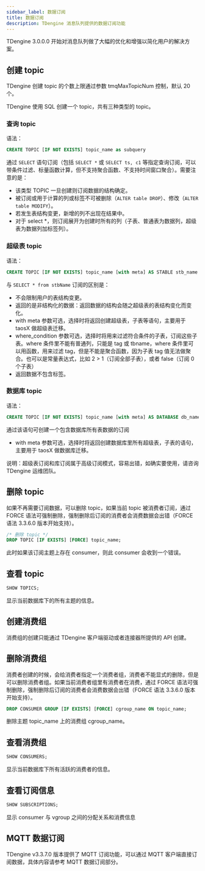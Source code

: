 ```yaml
---
sidebar_label: 数据订阅
title: 数据订阅
description: TDengine 消息队列提供的数据订阅功能
---
```


TDengine 3.0.0.0 开始对消息队列做了大幅的优化和增强以简化用户的解决方案。

## 创建 topic

TDengine 创建 topic 的个数上限通过参数 tmqMaxTopicNum 控制，默认 20 个。

TDengine 使用 SQL 创建一个 topic，共有三种类型的 topic。

### 查询 topic

语法：

```sql
CREATE TOPIC [IF NOT EXISTS] topic_name as subquery
```

通过 `SELECT` 语句订阅（包括 `SELECT *` 或 `SELECT ts, c1` 等指定查询订阅，可以带条件过滤、标量函数计算，但不支持聚合函数、不支持时间窗口聚合）。需要注意的是：

- 该类型 TOPIC 一旦创建则订阅数据的结构确定。
- 被订阅或用于计算的列或标签不可被删除（`ALTER table DROP`）、修改（`ALTER table MODIFY`）。
- 若发生表结构变更，新增的列不出现在结果中。
- 对于 select \*，则订阅展开为创建时所有的列（子表、普通表为数据列，超级表为数据列加标签列）。

### 超级表 topic

语法：

```sql
CREATE TOPIC [IF NOT EXISTS] topic_name [with meta] AS STABLE stb_name [where_condition]
```

与 `SELECT * from stbName` 订阅的区别是：

- 不会限制用户的表结构变更。
- 返回的是非结构化的数据：返回数据的结构会随之超级表的表结构变化而变化。
- with meta 参数可选，选择时将返回创建超级表，子表等语句，主要用于 taosX 做超级表迁移。
- where_condition 参数可选，选择时将用来过滤符合条件的子表，订阅这些子表。where 条件里不能有普通列，只能是 tag 或 tbname，where 条件里可以用函数，用来过滤 tag，但是不能是聚合函数，因为子表 tag 值无法做聚合。也可以是常量表达式，比如 2 > 1（订阅全部子表），或者 false（订阅 0 个子表）
- 返回数据不包含标签。

### 数据库 topic

语法：

```sql
CREATE TOPIC [IF NOT EXISTS] topic_name [with meta] AS DATABASE db_name;
```

通过该语句可创建一个包含数据库所有表数据的订阅

- with meta 参数可选，选择时将返回创建数据库里所有超级表，子表的语句，主要用于 taosX 做数据库迁移。

说明：超级表订阅和库订阅属于高级订阅模式，容易出错，如确实要使用，请咨询 TDengine 运维团队。

## 删除 topic

如果不再需要订阅数据，可以删除 topic，如果当前 topic 被消费者订阅，通过 FORCE 语法可强制删除，强制删除后订阅的消费者会消费数据会出错（FORCE 语法 3.3.6.0 版本开始支持）。

```sql
/* 删除 topic */
DROP TOPIC [IF EXISTS] [FORCE] topic_name;
```

此时如果该订阅主题上存在 consumer，则此 consumer 会收到一个错误。

## 查看 topic

```sql
SHOW TOPICS;
```

显示当前数据库下的所有主题的信息。

## 创建消费组

消费组的创建只能通过 TDengine 客户端驱动或者连接器所提供的 API 创建。

## 删除消费组

消费者创建的时候，会给消费者指定一个消费者组，消费者不能显式的删除，但是可以删除消费者组。如果当前消费者组里有消费者在消费，通过 FORCE 语法可强制删除，强制删除后订阅的消费者会消费数据会出错（FORCE 语法 3.3.6.0 版本开始支持）。

```sql
DROP CONSUMER GROUP [IF EXISTS] [FORCE] cgroup_name ON topic_name;
```

删除主题 topic_name 上的消费组 cgroup_name。

## 查看消费组

```sql
SHOW CONSUMERS;
```

显示当前数据库下所有活跃的消费者的信息。

## 查看订阅信息

```sql
SHOW SUBSCRIPTIONS;
```

显示 consumer 与 vgroup 之间的分配关系和消费信息

## MQTT 数据订阅

TDengine v3.3.7.0 版本提供了 MQTT 订阅功能，可以通过 MQTT 客户端直接订阅数据，具体内容请参考 MQTT 数据订阅部分。

